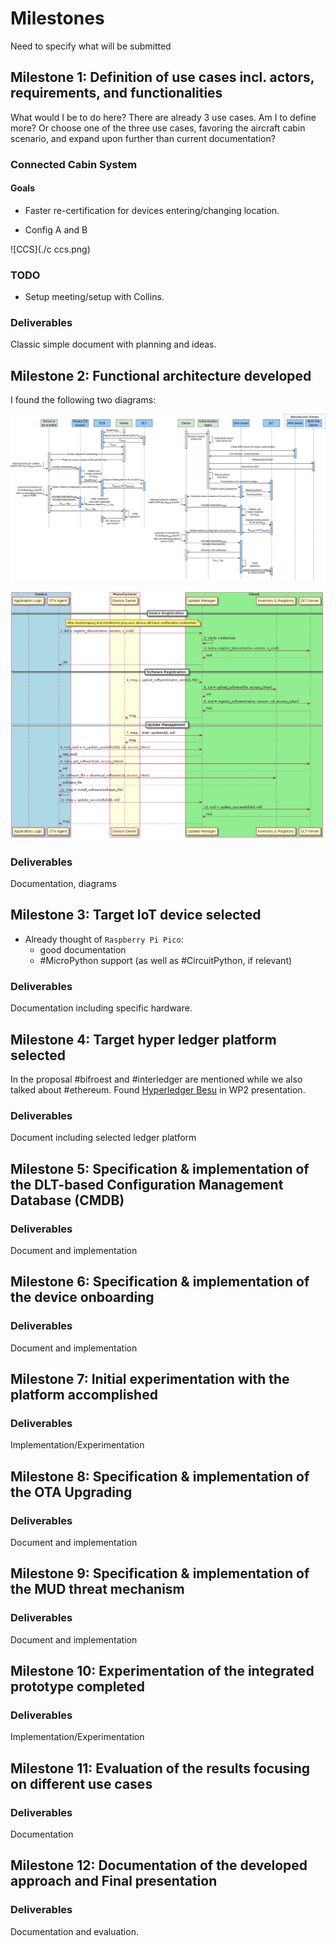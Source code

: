 # Milestones

Need to specify what will be submitted

## Milestone 1: Definition of use cases incl. actors, requirements, and functionalities

What would I be to do here? There are already 3 use cases. Am I to define more? Or choose one of the
three use cases, favoring the aircraft cabin scenario, and expand upon further than current
documentation?

### Connected Cabin System

#### Goals
- Faster re-certification for devices entering/changing location.

- Config A and B

![CCS](./c ccs.png)

### TODO

- Setup meeting/setup with Collins.

### Deliverables

Classic simple document with planning and ideas.

## Milestone 2: Functional architecture developed

I found the following two diagrams:

![Secure Enrollment](./EAP_DAA_Bootstrapping-SECURE-ENROLMENT.png)

![OTA](./ota-update-certify.png)

### Deliverables

Documentation, diagrams

## Milestone 3: Target IoT device selected

- Already thought of `Raspberry Pi Pico`:
  - good documentation
  - #MicroPython support (as well as #CircuitPython, if relevant)

### Deliverables

Documentation including specific hardware.

## Milestone 4: Target hyper ledger platform selected

In the proposal #bifroest and #interledger are mentioned while we also talked about #ethereum.
Found [Hyperledger Besu](https://besu.hyperledger.org/en/stable/) in WP2 presentation.

### Deliverables

Document including selected ledger platform

## Milestone 5: Specification & implementation of the DLT-based Configuration Management Database (CMDB)

### Deliverables

Document and implementation

## Milestone 6: Specification & implementation of the device onboarding

### Deliverables

Document and implementation

## Milestone 7: Initial experimentation with the platform accomplished

### Deliverables

Implementation/Experimentation

## Milestone 8: Specification & implementation of the OTA Upgrading

### Deliverables

Document and implementation

## Milestone 9: Specification & implementation of the MUD threat mechanism

### Deliverables

Document and implementation

## Milestone 10: Experimentation of the integrated prototype completed

### Deliverables

Implementation/Experimentation

## Milestone 11: Evaluation of the results focusing on different use cases

### Deliverables

Documentation

## Milestone 12: Documentation of the developed approach and Final presentation

### Deliverables

Documentation and evaluation.
